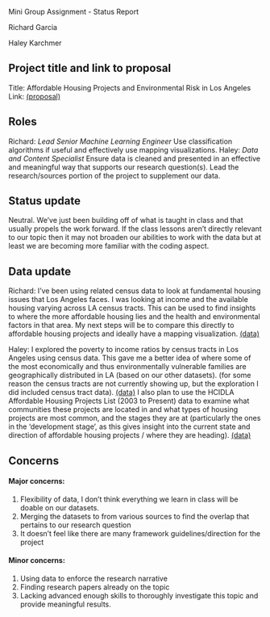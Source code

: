 Mini Group Assignment - Status Report

Richard Garcia

Haley Karchmer

## Project title and link to proposal
Title: Affordable Housing Projects and Environmental Risk in Los Angeles
Link: [(proposal)](https://github.com/richardrbg/DH-140-Group-Project/blob/main/Group%20Assignment%20%231.md)  
 
## Roles 
Richard: *Lead Senior Machine Learning Engineer*  Use classification algorithms if useful and effectively use mapping visualizations.
Haley: *Data and Content Specialist*  Ensure data is cleaned and presented in an effective and meaningful way that supports our research question(s). Lead the research/sources portion of the project to supplement our data.  
 
## Status update 
Neutral. We’ve just been building off of what is taught in class and that usually propels the work forward. If the class lessons aren’t directly relevant to our topic then it may not broaden our abilities to work with the data but at least we are becoming more familiar with the coding aspect. 
 
## Data update 
Richard: I’ve been using related census data to look at fundamental housing issues that Los Angeles faces. I was looking at income and the available housing varying across LA census tracts. This can be used to find insights to where the more affordable housing lies and the health and environmental factors in that area. My next steps will be to compare this directly to affordable housing projects and ideally have a mapping visualization. [(data)](https://censusreporter.org/data/table/?table=B25104&geo_ids=16000US0644000,140%7C16000US0644000&primary_geo_id=16000US0644000#)

Haley: I explored the poverty to income ratios by census tracts in Los Angeles using census data. This gave me a better idea of where some of the most economically and thus environmentally vulnerable families are geographically distributed in LA (based on our other datasets).  (for some reason the census tracts are not currently showing up, but the exploration I did included census tract data). [(data)](https://censusreporter.org/data/table/?table=C17026&geo_ids=16000US0644000&primary_geo_id=16000US0644000) I also plan to use the HCIDLA Affordable Housing Projects List (2003 to Present) data to examine what communities these projects are located in and what types of housing projects are most common, and the stages they are at (particularly the ones in the ‘development stage’, as this gives insight into the current state and direction of affordable housing projects / where they are heading). [(data)](https://data.lacity.org/Housing-and-Real-Estate/HCIDLA-Affordable-Housing-Projects-List-2003-to-Pr/mymu-zi3s/data)  

## Concerns
#### Major concerns:
1. Flexibility of data, I don’t think everything we learn in class will be doable on our datasets. 
2. Merging the datasets to from various sources to find the overlap that pertains to our research question
3. It doesn’t feel like there are many framework guidelines/direction for the project
 
#### Minor concerns:
1. Using data to enforce the research narrative
2. Finding research papers already on the topic
3. Lacking advanced enough skills to thoroughly investigate this topic and provide meaningful results.
